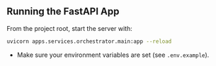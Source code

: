 ## Running the FastAPI App

From the project root, start the server with:

```sh
uvicorn apps.services.orchestrator.main:app --reload
```

- Make sure your environment variables are set (see `.env.example`).